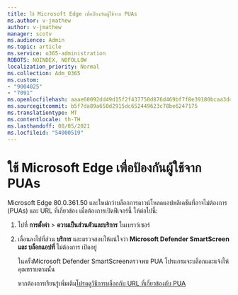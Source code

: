 ```yaml
---
title: ใช้ Microsoft Edge เพื่อป้องกันผู้ใช้จาก PUAs
ms.author: v-jmathew
author: v-jmathew
manager: scotv
ms.audience: Admin
ms.topic: article
ms.service: o365-administration
ROBOTS: NOINDEX, NOFOLLOW
localization_priority: Normal
ms.collection: Adm_O365
ms.custom:
- "9004025"
- "7091"
ms.openlocfilehash: aaae60092dd49d15f2f437750d876d469bf7f8e39180bcaa3d44fdea5410e028
ms.sourcegitcommit: b5f7da89a650d2915dc652449623c78be6247175
ms.translationtype: MT
ms.contentlocale: th-TH
ms.lasthandoff: 08/05/2021
ms.locfileid: "54000519"
---
```

# <a name="use-microsoft-edge-to-protect-users-against-puas"></a>ใช้ Microsoft Edge เพื่อป้องกันผู้ใช้จาก PUAs

Microsoft Edge 80.0.361.50 และใหม่กว่าบล็อกการดาวน์โหลดแอปพลิเคชันที่อาจไม่ต้องการ (PUAs) และ URL ที่เกี่ยวข้อง เมื่อต้องการเปิดฟีเจอร์นี้ ให้ต่อไปนี้:

1. ไปที่ **การตั้งค่า**  >  **ความเป็นส่วนตัวและบริการ** ในเบราว์เซอร์

2. เลื่อนลงไปที่ส่วน **บริการ** และตรวจสอบให้แน่ใจว่า **Microsoft Defender SmartScreen** **และ บล็อกแอปที่** ไม่ต้องการ เปิดอยู่

    ในครั้งMicrosoft Defender SmartScreenตรวจพบ PUA โปรแกรมจะบล็อกและแจ้งให้คุณทราบตามนั้น

    หากต้องการเรียนรู้เพิ่มเติม[โปรดดูวิธีการบล็อกกับ URL ที่เกี่ยวข้องกับ PUA](https://go.microsoft.com/fwlink/?linkid=2133024)
